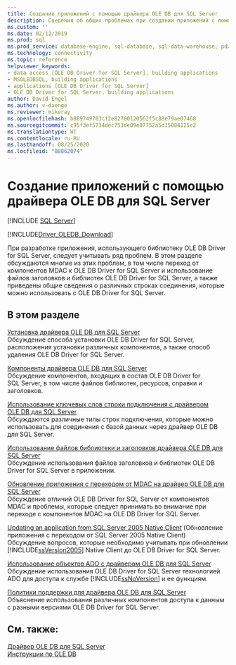 ```yaml
---
title: Создание приложений с помощью драйвера OLE DB для SQL Server
description: Сведения об общих проблемах при создании приложений с помощью OLE DB Driver for SQL Server и о том, на что следует рассчитывать при обновлении с более старого драйвера OLE DB.
ms.custom: ''
ms.date: 02/12/2019
ms.prod: sql
ms.prod_service: database-engine, sql-database, sql-data-warehouse, pdw
ms.technology: connectivity
ms.topic: reference
helpviewer_keywords:
- data access [OLE DB Driver for SQL Server], building applications
- MSOLEDBSQL, building applications
- applications [OLE DB Driver for SQL Server]
- OLE DB Driver for SQL Server, building applications
author: David-Engel
ms.author: v-daenge
ms.reviewer: mikeray
ms.openlocfilehash: b889749703cf2e82780120562f5c88e79ae07468
ms.sourcegitcommit: c95f3ef5734dec753de09e07752a5d15884125e2
ms.translationtype: HT
ms.contentlocale: ru-RU
ms.lasthandoff: 08/25/2020
ms.locfileid: "88862074"
---
```

# <a name="building-applications-with-ole-db-driver-for-sql-server"></a>Создание приложений с помощью драйвера OLE DB для SQL Server
[!INCLUDE [SQL Server](../../../includes/applies-to-version/sql-asdb-asdbmi-asa-pdw.md)]

[!INCLUDE[Driver_OLEDB_Download](../../../includes/driver_oledb_download.md)]

  При разработке приложения, использующего библиотеку OLE DB Driver for SQL Server, следует учитывать ряд проблем. В этом разделе обсуждаются многие из этих проблем, в том числе переход от компонентов MDAC к OLE DB Driver for SQL Server и использование файлов заголовков и библиотек OLE DB Driver for SQL Server, а также приведены общие сведения о различных строках соединения, которые можно использовать с OLE DB Driver for SQL Server.  

## <a name="in-this-section"></a>В этом разделе  
 [Установка драйвера OLE DB для SQL Server](../../oledb/applications/installing-oledb-driver-for-sql-server.md)  
 Обсуждение способа установки OLE DB Driver for SQL Server, расположения установки различных компонентов, а также способ удаления OLE DB Driver for SQL Server.  

 [Компоненты драйвера OLE DB для SQL Server](../../oledb/applications/components-of-oledb-driver-for-sql-server.md)  
 Обсуждение компонентов, входящих в состав OLE DB Driver for SQL Server, в том числе файлов библиотек, ресурсов, справки и заголовков.  

 [Использование ключевых слов строки подключения с драйвером OLE DB для SQL Server](../../oledb/applications/using-connection-string-keywords-with-oledb-driver-for-sql-server.md)  
 Обсуждаются различные типы строк подключения, которые можно использовать для соединения с базой данных через драйвер OLE DB для SQL Server.  

 [Использование файлов библиотеки и заголовков драйвера OLE DB для SQL Server](../../oledb/applications/using-the-oledb-driver-for-sql-server-header-and-library-files.md)  
 Обсуждение использования файлов заголовков и библиотек OLE DB Driver for SQL Server в приложении.  

 [Обновление приложения с переходом от MDAC на драйвер OLE DB для SQL Server](../../oledb/applications/updating-an-application-to-oledb-driver-for-sql-server-from-mdac.md)  
 Обсуждение отличий OLE DB Driver for SQL Server от компонентов MDAC и проблемы, которые следует принимать во внимание при переходе с компонентов MDAC на OLE DB Driver for SQL Server.  

 [Updating an application from SQL Server 2005 Native Client](../../oledb/applications/updating-an-application-from-sql-server-2005-native-client.md) (Обновление приложения с переходом от SQL Server 2005 Native Client)  
 Обсуждение вопросов, которые необходимо учитывать при обновлении [!INCLUDE[ssVersion2005](../../../includes/ssversion2005-md.md)] Native Client до OLE DB Driver for SQL Server.  

 [Использование объектов ADO с драйвером OLE DB для SQL Server](../../oledb/applications/using-ado-with-oledb-driver-for-sql-server.md)  
 Обсуждение использования OLE DB Driver for SQL Server технологией ADO для доступа к службе [!INCLUDE[ssNoVersion](../../../includes/ssnoversion-md.md)] и ее функциям.  

 [Политики поддержки для драйвера OLE DB для SQL Server](../../oledb/applications/support-policies-for-oledb-driver-for-sql-server.md)  
 Объяснение использования различных компонентов доступа к данным с разными версиями OLE DB Driver for SQL Server.  

## <a name="see-also"></a>См. также:  
 [Драйвер OLE DB для SQL Server](../../oledb/oledb-driver-for-sql-server.md)     
 [Инструкции по OLE DB](../../oledb/ole-db-how-to/ole-db-how-to-topics.md)  

